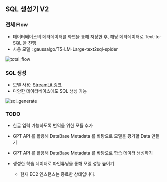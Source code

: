 ## SQL 생성기 V2

### 전체 Flow
- 데이터베이스의 메타데이터를 화면을 통해 저장한 후, 해당 메타데이터로 Text-to-SQL 을 진행
- 사용 모델 : gaussalgo/T5-LM-Large-text2sql-spider

![total_flow](https://github.com/user-attachments/assets/6f0d80e7-aa7f-42dd-9d13-f0fad9014c88)

### SQL 생성
- 모델 사용: [StreamLit 링크](https://github.com/newh08/AI_Voyage99/blob/main/Project/v2/Voyage-f/streamlit/streamlit_app.py)
- 다양한 데이터베이스에도 SQL 생성 가능


![sql_generate](https://github.com/user-attachments/assets/c9a137ae-f2c5-42a2-af1f-956d2792a32d)

### TODO
- 한글 입력 가능하도록 번역을 위한 모듈 추가
- GPT API 를 활용해 DataBase Metadata 를 바탕으로 모델을 평가할 Data 만들기
- GPT API 를 활용해 DataBase Metadata 를 바탕으로 학습 데이터 생성하기
- 생성한 학습 데이터로 파인튜닝을 통해 모델 성능 높이기

  * 현재 EC2 인스턴스는 종료한 상태입니다.
